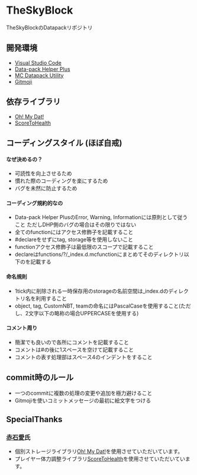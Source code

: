 # TheSkyBlock
TheSkyBlockのDatapackリポジトリ


## 開発環境
* [Visual Studio Code](https://azure.microsoft.com/ja-jp/products/visual-studio-code/)
* [Data-pack Helper Plus](https://github.com/SPGoding/datapack-language-server)
* [MC Datapack Utility](https://github.com/ChenCMD/MC-Datapack-Utility)
* [Gitmoji](https://marketplace.visualstudio.com/items?itemName=Vtrois.gitmoji-vscode)


## 依存ライブラリ
* [Oh! My Dat!](https://github.com/Ai-Akaishi/OhMyDat)
* [ScoreToHealth](https://github.com/Ai-Akaishi/ScoreToHealth)


## コーディングスタイル (ほぼ自戒)
#### なぜ決めるの？
* 可読性を向上させるため
* 慣れた際のコーディングを楽にするため
* バグを未然に防止するため

#### コーディング規約的なの
* Data-pack Helper PlusのError, Warning, Informationには原則として従うこと ただしDHP側のバグの場合はその限りではない
* 全てのfunctionにはアクセス修飾子を記載すること
* #declareをせずにtag, storage等を使用しないこと
* functionアクセス修飾子は最低限のスコープで記載すること
* declareはfunctions/?/_index.d.mcfunctionにまとめてそのディレクトリ以下のを記載する

#### 命名規則
* 1tick内に削除される一時保存用のstorageの名前空間は_index.dのディレクトリ名を利用すること
* object, tag, CustomNBT, teamの命名にはPascalCaseを使用すること(ただし、2文字以下の略称の場合UPPERCASEを使用する)

#### コメント周り
* 簡潔でも良いので各所にコメントを記載すること
* コメントは#の後に1スペースを空けて記載すること
* コメントの表す処理部はスペース4のインデントをすること

## commit時のルール
* 一つのcommitに複数の処理の変更や追加を極力避けること
* Gitmojiを使いコミットメッセージの最初に絵文字をつける

## SpecialThanks
### [赤石愛](https://twitter.com/AiAkaishi)氏
* 個別ストレージライブラリ[Oh! My Dat!](https://github.com/Ai-Akaishi/OhMyDat)を使用させていただいています。
* プレイヤー体力調整ライブラリ[ScoreToHealth](https://github.com/Ai-Akaishi/ScoreToHealth)を使用させていただいています。